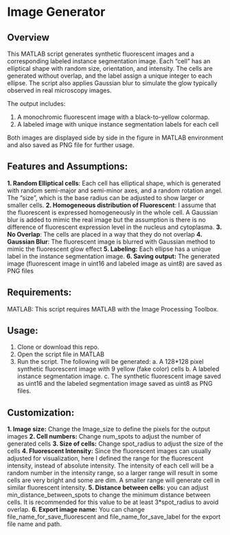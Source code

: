 # Image Generator
## Overview

This MATLAB script generates synthetic fluorescent images and a corresponding labeled instance segmentation image. Each “cell” has an elliptical shape with random size, orientation, and intensity. The cells are generated without overlap, and the label assign a unique integer to each ellipse. The script also applies Gaussian blur to simulate the glow typically observed in real microscopy images.

The output includes:
1. A monochromic fluorescent image with a black-to-yellow colormap.
2. A labeled image with unique instance segmentation labels for each cell

Both images are displayed side by side in the figure in MATLAB environment and also saved as PNG file for further usage.

## Features and Assumptions:

**1. Random Elliptical cells**: Each cell has elliptical shape, which is generated with random semi-major and semi-minor axes, and a random rotation angel. The “size”, which is the base radius can be adjusted to show larger or smaller cells. 
**2. Homogeneous distribution of Fluorescent**: I assume that the fluorescent is expressed homogeneously in the whole cell. A Gaussian blur is added to mimic the real image but the assumption is there is no difference of fluorescent expression level in the nucleus and cytoplasma.
**3. No Overlap**: The cells are placed in a way that they do not overlap
**4. Gaussian Blur**: The fluorescent image is blurred with Gaussian method to mimic the fluorescent glow effect
**5. Labeling:** Each ellipse has a unique label in the instance segmentation image.
**6. Saving output:** The generated image (fluorescent image in uint16 and labeled image as uint8) are saved as PNG files

## Requirements:
MATLAB: This script requires MATLAB with the Image Processing Toolbox.

## Usage:
1.	Clone or download this repo.
2.	Open the script file in MATLAB
3.	Run the script. The following will be generated:
a.	A 128*128 pixel synthetic fluorescent image with 9 yellow (fake color) cells
b.	A labeled instance segmentation image.
c.	The synthetic fluorescent image saved as uint16 and the labeled segmentation image saved as uint8 as PNG files.
## Customization:
**1.	Image size:** Change the Image_size to define the pixels for the output images
**2.	Cell numbers:** Change num_spots to adjust the number of generated cells
**3.	Size of cells:** Change spot_radius to adjust the size of the cells
**4.	Fluorescent Intensity:** Since the fluorescent images can usually adjusted for visualization, here I defined the range for the fluorescent intensity, instead of absolute intensity. The intensity of each cell will be a random number in the intensity range, so a larger range will result in some cells are very bright and some are dim. A smaller range will generate cell in similar fluorescent intensity.
**5.	Distance between cells:** you can adjust min_distance_between_spots to change the minimum distance between cells. It is recommended for this value to be at least 3*spot_radius to avoid overlap.
**6.	Export image name:** You can change file_name_for_save_fluorescent and file_name_for_save_label for the export file name and path. 

